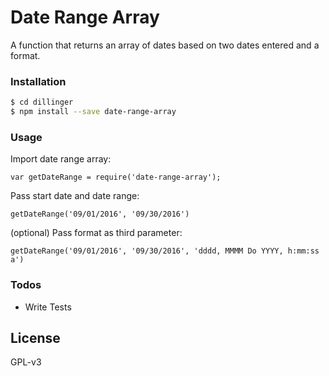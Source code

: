 # Date Range Array

A function that returns an array of dates based on two dates entered and a format.

### Installation

```sh
$ cd dillinger
$ npm install --save date-range-array
```

### Usage

Import date range array:
```
var getDateRange = require('date-range-array');
```

Pass start date and date range:
```
getDateRange('09/01/2016', '09/30/2016')
```

(optional) Pass format as third parameter:
```
getDateRange('09/01/2016', '09/30/2016', 'dddd, MMMM Do YYYY, h:mm:ss a')
```

### Todos

 - Write Tests

License
----

GPL-v3

